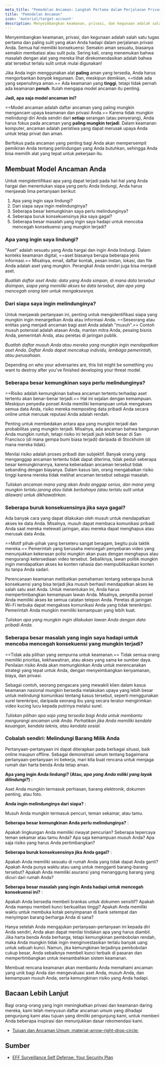 ```yaml
---
meta_title: "Pemodelan Ancaman: Langkah Pertama dalam Perjalanan Privasi Anda - Privacy Guides"
title: "Pemodelan Ancaman"
icon: 'material/target-account'
description: Menyeimbangkan keamanan, privasi, dan kegunaan adalah salah satu tugas pertama dan paling sulit yang akan Anda hadapi dalam perjalanan privasi Anda.
---
```


Menyeimbangkan keamanan, privasi, dan kegunaan adalah salah satu tugas pertama dan paling sulit yang akan Anda hadapi dalam perjalanan privasi Anda. Semua hal memiliki konsekuensi: Semakin aman sesuatu, biasanya semakin membatasi atau sulit pula. Sering kali, orang menemukan bahwa masalah dengan alat yang mereka lihat direkomendasikan adalah bahwa alat tersebut terlalu sulit untuk mulai digunakan!

Jika Anda ingin menggunakan alat **paling** aman yang tersedia, Anda harus mengorbankan *banyak* kegunaan. Dan, meskipun demikian, ==tidak ada yang sepenuhnya aman.== Ada keamanan yang **tinggi**, tetapi tidak pernah ada keamanan **penuh**. Itulah mengapa model ancaman itu penting.

**Jadi, apa saja model ancaman ini?**

==Model ancaman adalah daftar ancaman yang paling mungkin mengancam upaya keamanan dan privasi Anda.== Karena tidak mungkin melindungi diri Anda sendiri dari **setiap** serangan (atau penyerang), Anda harus fokus pada ancaman yang **paling mungkin terjadi**. Dalam keamanan komputer, ancaman adalah peristiwa yang dapat merusak upaya Anda untuk tetap privat dan aman.

Berfokus pada ancaman yang penting bagi Anda akan mempersempit pemikiran Anda tentang perlindungan yang Anda butuhkan, sehingga Anda bisa memilih alat yang tepat untuk pekerjaan itu.

## Membuat Model Ancaman Anda

Untuk mengidentifikasi apa yang dapat terjadi pada hal-hal yang Anda hargai dan menentukan siapa yang perlu Anda lindungi, Anda harus menjawab lima pertanyaan berikut:

1. Apa yang ingin saya lindungi?
2. Dari siapa saya ingin melindunginya?
3. Seberapa besar kemungkinan saya perlu melindunginya?
4. Seberapa buruk konsekuensinya jika saya gagal?
5. Seberapa besar masalah yang ingin saya hadapi untuk mencoba mencegah konsekuensi yang mungkin terjadi?

### Apa yang ingin saya lindungi?

"Aset" adalah sesuatu yang Anda hargai dan ingin Anda lindungi. Dalam konteks keamanan digital, ==aset biasanya berupa beberapa jenis informasi.== Misalnya, email, daftar kontak, pesan instan, lokasi, dan file Anda adalah aset yang mungkin. Perangkat Anda sendiri juga bisa menjadi aset.

*Buatlah daftar aset Anda: data yang Anda simpan, di mana data tersebut disimpan, siapa yang memiliki akses ke data tersebut, dan apa yang mencegah orang lain untuk mengaksesnya.*

### Dari siapa saya ingin melindunginya?

Untuk menjawab pertanyaan ini, penting untuk mengidentifikasi siapa yang mungkin ingin menargetkan Anda atau informasi Anda. ==Seseorang atau entitas yang menjadi ancaman bagi aset Anda adalah "musuh".== Contoh musuh potensial adalah atasan Anda, mantan mitra Anda, pesaing bisnis Anda, pemerintah Anda, atau peretas di jaringan publik.

*Buatlah daftar musuh Anda atau mereka yang mungkin ingin mendapatkan aset Anda. Daftar Anda dapat mencakup individu, lembaga pemerintah, atau perusahaan.*

Depending on who your adversaries are, this list might be something you want to destroy after you've finished developing your threat model.

### Seberapa besar kemungkinan saya perlu melindunginya?

==Risiko adalah kemungkinan bahwa ancaman tertentu terhadap aset tertentu akan benar-benar terjadi.== Hal ini sejalan dengan kemampuan. Meskipun penyedia ponsel Anda memiliki kemampuan untuk mengakses semua data Anda, risiko mereka memposting data pribadi Anda secara online untuk merusak reputasi Anda adalah rendah.

Penting untuk membedakan antara apa yang mungkin terjadi dan probabilitas yang mungkin terjadi. Misalnya, ada ancaman bahwa bangunan Anda mungkin runtuh, tetapi risiko ini terjadi jauh lebih besar di San Francisco (di mana gempa bumi biasa terjadi) daripada di Stockholm (di mana mereka tidak).

Menilai risiko adalah proses pribadi dan subjektif. Banyak orang yang menganggap ancaman tertentu tidak dapat diterima, tidak peduli seberapa besar kemungkinannya, karena keberadaan ancaman tersebut tidak sebanding dengan biayanya. Dalam kasus lain, orang mengabaikan risiko tinggi karena mereka tidak melihat ancaman tersebut sebagai masalah.

*Tuliskan ancaman mana yang akan Anda anggap serius, dan mana yang mungkin terlalu jarang atau tidak berbahaya (atau terlalu sulit untuk dilawan) untuk dikhawatirkan.*

### Seberapa buruk konsekuensinya jika saya gagal?

Ada banyak cara yang dapat dilakukan oleh musuh untuk mendapatkan akses ke data Anda. Misalnya, musuh dapat membaca komunikasi pribadi Anda saat mereka melewati jaringan, atau mereka dapat menghapus atau merusak data Anda.

==Motif pihak-pihak yang berseteru sangat beragam, begitu pula taktik mereka.== Pemerintah yang berusaha mencegah penyebaran video yang menunjukkan kekerasan polisi mungkin akan puas dengan menghapus atau mengurangi ketersediaan video tersebut. Sebaliknya, lawan politik mungkin ingin mendapatkan akses ke konten rahasia dan mempublikasikan konten itu tanpa Anda sadari.

Perencanaan keamanan melibatkan pemahaman tentang seberapa buruk konsekuensi yang bisa terjadi jika musuh berhasil mendapatkan akses ke salah satu aset Anda. Untuk menentukan ini, Anda harus mempertimbangkan kemampuan lawan Anda. Misalnya, penyedia ponsel Anda memiliki akses ke semua catatan telepon Anda. Peretas di jaringan Wi-Fi terbuka dapat mengakses komunikasi Anda yang tidak terenkripsi. Pemerintah Anda mungkin memiliki kemampuan yang lebih kuat.

*Tuliskan apa yang mungkin ingin dilakukan lawan Anda dengan data pribadi Anda.*

### Seberapa besar masalah yang ingin saya hadapi untuk mencoba mencegah konsekuensi yang mungkin terjadi?

==Tidak ada pilihan yang sempurna untuk keamanan.== Tidak semua orang memiliki prioritas, kekhawatiran, atau akses yang sama ke sumber daya. Penilaian risiko Anda akan memungkinkan Anda untuk merencanakan strategi yang tepat untuk Anda, dengan menyeimbangkan kenyamanan, biaya, dan privasi.

Sebagai contoh, seorang pengacara yang mewakili klien dalam kasus keamanan nasional mungkin bersedia melakukan upaya yang lebih besar untuk melindungi komunikasi tentang kasus tersebut, seperti menggunakan surel terenkripsi, daripada seorang ibu yang secara teratur mengirimkan video kucing lucu kepada putrinya melalui surel.

*Tuliskan pilihan apa saja yang tersedia bagi Anda untuk membantu mengurangi ancaman unik Anda. Perhatikan jika Anda memiliki kendala keuangan, kendala teknis, atau kendala sosial.*

### Cobalah sendiri: Melindungi Barang Milik Anda

Pertanyaan-pertanyaan ini dapat diterapkan pada berbagai situasi, baik online maupun offline. Sebagai demonstrasi umum tentang bagaimana pertanyaan-pertanyaan ini bekerja, mari kita buat rencana untuk menjaga rumah dan harta benda Anda tetap aman.

**Apa yang ingin Anda lindungi? (Atau, *apa yang Anda miliki yang layak dilindungi?*)**
:

Aset Anda mungkin termasuk perhiasan, barang elektronik, dokumen penting, atau foto.

**Anda ingin melindunginya dari siapa?**
:

Musuh Anda mungkin termasuk pencuri, teman sekamar, atau tamu.

**Seberapa besar kemungkinan Anda perlu melindunginya?**
:

Apakah lingkungan Anda memiliki riwayat pencurian? Seberapa tepercaya teman sekamar atau tamu Anda? Apa saja kemampuan musuh Anda? Apa saja risiko yang harus Anda pertimbangkan?

**Seberapa buruk konsekuensinya jika Anda gagal?**
:

Apakah Anda memiliki sesuatu di rumah Anda yang tidak dapat Anda ganti? Apakah Anda punya waktu atau uang untuk mengganti barang-barang tersebut? Apakah Anda memiliki asuransi yang menanggung barang yang dicuri dari rumah Anda?

**Seberapa besar masalah yang ingin Anda hadapi untuk mencegah konsekuensi ini?**
:

Apakah Anda bersedia membeli brankas untuk dokumen sensitif? Apakah Anda mampu membeli kunci berkualitas tinggi? Apakah Anda memiliki waktu untuk membuka kotak penyimpanan di bank setempat dan menyimpan barang berharga Anda di sana?

Hanya setelah Anda mengajukan pertanyaan-pertanyaan ini kepada diri Anda sendiri, Anda akan dapat menilai tindakan apa yang harus diambil. Jika harta benda Anda berharga, tetapi kemungkinan pembobolan rendah, maka Anda mungkin tidak ingin menginvestasikan terlalu banyak uang untuk sebuah kunci. Namun, jika kemungkinan terjadinya pembobolan cukup besar, Anda sebaiknya membeli kunci terbaik di pasaran dan mempertimbangkan untuk menambahkan sistem keamanan.

Membuat rencana keamanan akan membantu Anda memahami ancaman yang unik bagi Anda dan mengevaluasi aset Anda, musuh Anda, dan kemampuan musuh Anda, serta kemungkinan risiko yang Anda hadapi.

## Bacaan Lebih Lanjut

Bagi orang-orang yang ingin meningkatkan privasi dan keamanan daring mereka, kami telah menyusun daftar ancaman umum yang dihadapi pengunjung kami atau tujuan yang dimiliki pengunjung kami, untuk memberi Anda beberapa inspirasi dan menunjukkan dasar rekomendasi kami.

- [Tujuan dan Ancaman Umum :material-arrow-right-drop-circle:](common-threats.md)

## Sumber

- [EFF Surveillance Self Defense: Your Security Plan](https://ssd.eff.org/en/module/your-security-plan)
